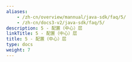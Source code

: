 ```yaml
---
aliases:
    - /zh-cn/overview/mannual/java-sdk/faq/5/
    - /zh-cn/docs3-v2/java-sdk/faq/5/
description: 5 - 配置（中心）层
linkTitle: 5 - 配置（中心）层
title: 5 - 配置（中心）层
type: docs
weight: 7
---
```

